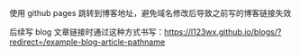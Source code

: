 使用 github pages 跳转到博客地址，避免域名修改后导致之前写的博客链接失效

后续写 blog 文章链接时通过这种方式书写：https://l123wx.github.io/blogs/?redirect=/example-blog-article-pathname
